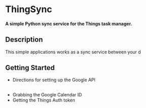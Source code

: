 # ThingSync
#### A simple Python sync service for the Things task manager. 

## Description
This simple applications works as a sync service between your d

## Getting Started 
- Directions for setting up the Google API

##
- Grabbing the Google Calendar ID 
- Getting the Things Auth token 




